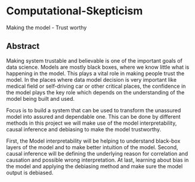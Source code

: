 # Computational-Skepticism
Making the model - Trust worthy


## Abstract

Making system trustable and believable is one of the important goals of data science. Models are mostly black boxes, where we know little what is happening in the model. This plays a vital role in making people trust the model. In the places where data model decision is very important like medical field or self-driving car or other critical places, the confidence in the model plays the key role which depends on the understanding of the model being built and used.

Focus is to build a system that can be used to transform the unassured model into assured and dependable one. This can be done by different methods in this project we will make use of the model interpretability, causal inference and debiasing to make the model trustworthy.

First, the Model interpretability will be helping to understand black-box layers of the model and to make better intuition of the model. Second, causal inference will be defining the underlying reason for correlation and causation and possible wrong interpretation. At last, learning about bias in the model and applying the debiasing method and make sure the model output is debiased.


